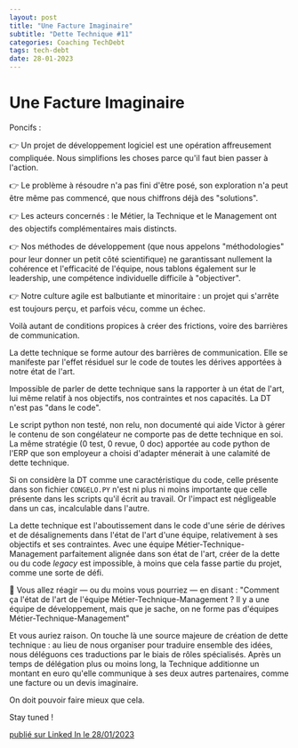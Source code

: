 ```yaml
---
layout: post
title: "Une Facture Imaginaire"
subtitle: "Dette Technique #11"
categories: Coaching TechDebt
tags: tech-debt
date: 28-01-2023
---
```

# Une Facture Imaginaire

Poncifs : 

👉 Un projet de développement logiciel est une opération affreusement compliquée. Nous simplifions les choses parce qu'il faut bien passer à l'action.
<!--more-->

👉 Le problème à résoudre n'a pas fini d'être posé, son exploration n'a peut être même pas commencé, que nous chiffrons déjà des "solutions".

👉 Les acteurs concernés : le Métier, la Technique et le Management ont des objectifs complémentaires mais distincts. 

👉 Nos méthodes de développement (que nous appelons "méthodologies" pour leur donner un petit côté scientifique) ne garantissant nullement la cohérence et l'efficacité de l'équipe, nous tablons également sur le leadership, une compétence individuelle difficile à "objectiver".

👉 Notre culture agile est balbutiante et minoritaire : un projet qui s'arrête est toujours perçu, et parfois vécu, comme un échec.

Voilà autant de conditions propices à créer des frictions, voire des barrières de communication.

La dette technique se forme autour des barrières de communication. Elle se manifeste par l'effet résiduel sur le code de toutes les dérives apportées à notre état de l'art. 

Impossible de parler de dette technique sans la rapporter à un état de l'art, lui même relatif à nos objectifs, nos contraintes et nos capacités. La DT n'est pas "dans le code".

Le script python non testé, non relu, non documenté qui aide Victor à gérer le contenu de son congélateur ne comporte pas de dette technique en soi. La même stratégie (0 test, 0 revue, 0 doc) apportée au code python de l'ERP que son employeur a choisi d'adapter ménerait à une calamité de dette technique.

Si on considère la DT comme une caractéristique du code, celle présente dans son fichier `CONGELO.PY` n'est ni plus ni moins importante que celle présente dans les scripts qu'il écrit au travail. Or l'impact est négligeable dans un cas, incalculable dans l'autre.

La dette technique est l'aboutissement dans le code d'une série de dérives et de désalignements dans l'état de l'art d'une équipe, relativement à ses objectifs et ses contraintes. Avec une équipe Métier-Technique-Management parfaitement alignée dans son état de l'art, créer de la dette ou du code *legacy* est impossible, à moins que cela fasse partie du projet, comme une sorte de défi.

🤔 Vous allez réagir — ou du moins vous pourriez — en disant : "Comment ça l'état de l'art de l'équipe Métier-Technique-Management ? Il y a une équipe de développement, mais que je sache, on ne forme pas d'équipes Métier-Technique-Management" 

Et vous auriez raison. On touche là une source majeure de création de dette technique : au lieu de nous organiser pour traduire ensemble des idées, nous déléguons ces traductions par le biais de rôles spécialisés. Après un temps de délégation plus ou moins long, la Technique additionne un montant en euro qu'elle communique à ses deux autres partenaires, comme une facture ou un devis imaginaire.

On doit pouvoir faire mieux que cela.

Stay tuned !

[publié sur Linked In le 28/01/2023](https://www.linkedin.com/posts/christophe-thibaut-35b4657_poncifs-un-projet-de-d%C3%A9veloppement-activity-7025468658134974464-WYp_/?utm_source=share&utm_medium=member_desktop)
